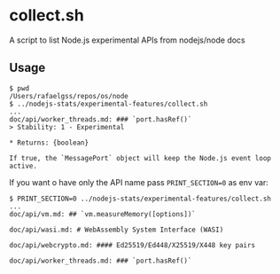 # collect.sh

A script to list Node.js experimental APIs from nodejs/node docs

## Usage

```console
$ pwd
/Users/rafaelgss/repos/os/node
$ ../nodejs-stats/experimental-features/collect.sh
...
doc/api/worker_threads.md: ### `port.hasRef()`
> Stability: 1 - Experimental

* Returns: {boolean}

If true, the `MessagePort` object will keep the Node.js event loop active.
```

If you want o have only the API name pass `PRINT_SECTION=0` as env var:

```console
$ PRINT_SECTION=0 ../nodejs-stats/experimental-features/collect.sh
...
doc/api/vm.md: ## `vm.measureMemory([options])`

doc/api/wasi.md: # WebAssembly System Interface (WASI)

doc/api/webcrypto.md: #### Ed25519/Ed448/X25519/X448 key pairs

doc/api/worker_threads.md: ### `port.hasRef()`
```
